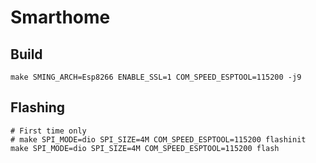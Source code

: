 # Smarthome

## Build

    make SMING_ARCH=Esp8266 ENABLE_SSL=1 COM_SPEED_ESPTOOL=115200 -j9

## Flashing

    # First time only
    # make SPI_MODE=dio SPI_SIZE=4M COM_SPEED_ESPTOOL=115200 flashinit
    make SPI_MODE=dio SPI_SIZE=4M COM_SPEED_ESPTOOL=115200 flash

 